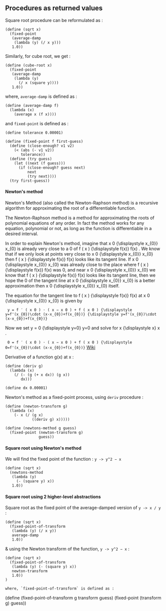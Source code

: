 ## Procedures as returned values

Square root procedure can be reformulated as :
```
(define (sqrt x)
  (fixed-point 
   (average-damp 
    (lambda (y) (/ x y)))
   1.0))
```

Similarly, for cube root, we get :
```
(define (cube-root x)
  (fixed-point 
   (average-damp 
    (lambda (y) 
      (/ x (square y))))
   1.0))
```
where, `average-damp` is defined as :
```
(define (average-damp f)
  (lambda (x) 
    (average x (f x))))
```

and `fixed-point` is defined as :
```
(define tolerance 0.00001)

(define (fixed-point f first-guess)
  (define (close-enough? v1 v2)
    (< (abs (- v1 v2)) 
       tolerance))
  (define (try guess)
    (let ((next (f guess)))
      (if (close-enough? guess next)
          next
          (try next))))
  (try first-guess))
```

#### Newton's method

Newton's Method (also called the Newton-Raphson method) is a recursive algorithm for approximating the root of a differentiable function. 

The Newton-Raphson method is a method for approximating the roots of polynomial equations of any order. In fact the method works for any equation, polynomial or not, as long as the function is differentiable in a desired interval. 

In order to explain Newton's method, imagine that x 0 {\displaystyle x_{0}} x_{0} is already very close to a 0 of f ( x ) {\displaystyle f(x)} f(x) . We know that if we only look at points very close to x 0 {\displaystyle x_{0}} x_{0} then f ( x ) {\displaystyle f(x)} f(x) looks like its tangent line. If x 0 {\displaystyle x_{0}} x_{0} was already close to the place where f ( x ) {\displaystyle f(x)} f(x) was 0, and near x 0 {\displaystyle x_{0}} x_{0} we know that f ( x ) {\displaystyle f(x)} f(x) looks like its tangent line, then we hope the 0 of the tangent line at x 0 {\displaystyle x_{0}} x_{0} is a better approximation then x 0 {\displaystyle x_{0}} x_{0} itself.

The equation for the tangent line to f ( x ) {\displaystyle f(x)} f(x) at x 0 {\displaystyle x_{0}} x_{0} is given by

  `  y = f ′ ( x 0 ) ⋅ ( x − x 0 ) + f ( x 0 ) {\displaystyle y=f'(x_{0})\cdot (x-x_{0})+f(x_{0})} {\displaystyle y=f'(x_{0})\cdot (x-x_{0})+f(x_{0})} `

Now we set y = 0 {\displaystyle y=0} y=0 and solve for x {\displaystyle x} x .

  `  0 = f ′ ( x 0 ) ⋅ ( x − x 0 ) + f ( x 0 ) {\displaystyle 0=f'(x_{0})\cdot (x-x_{0})+f(x_{0})} `
[Wiki](https://en.wikibooks.org/wiki/Calculus/Newton%27s_Method)

Derivative of a function g(x) at x :
```
(define (deriv g)
  (lambda (x)
    (/ (- (g (+ x dx)) (g x))
       dx)))

(define dx 0.00001)
```

Newton's method as a fixed-point process, using `deriv` procedure :
```
(define (newton-transform g)
  (lambda (x)
    (- x (/ (g x) 
            ((deriv g) x)))))

(define (newtons-method g guess)
  (fixed-point (newton-transform g) 
               guess))
```

#### Square root using Newton's method

We will find the fixed point of the function : `y -> y^2 − x`
```
(define (sqrt x)
  (newtons-method 
   (lambda (y) 
     (- (square y) x)) 
   1.0))
```

#### Square root using 2 higher-level abstractions 

Square root as the fixed point of the average-damped version of `y -> x / y` :
```
(define (sqrt x)
  (fixed-point-of-transform 
   (lambda (y) (/ x y))
   average-damp
   1.0))
```

& using the Newton transform of the function, `y -> y^2 − x` :

```
(define (sqrt x)
  (fixed-point-of-transform 
   (lambda (y) (- (square y) x))
   newton-transform
   1.0))
)

where, `fixed-point-of-transform` is defined as :
```
(define (fixed-point-of-transform 
         g transform guess)
  (fixed-point (transform g) guess))
```